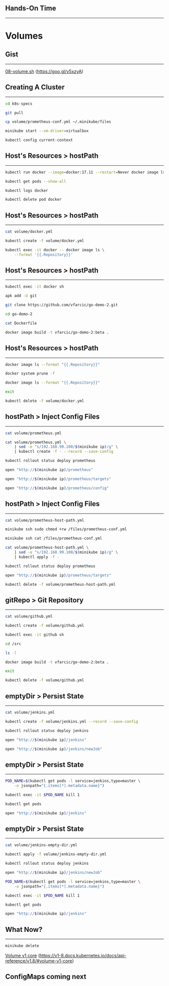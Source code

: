 ## Hands-On Time

---

# Volumes


## Gist

---

[08-volume.sh](https://gist.github.com/5acafb64c0124a1965f6d371dd0dedd1) (https://goo.gl/v5xzyA)


## Creating A Cluster

---

```bash
cd k8s-specs

git pull

cp volume/prometheus-conf.yml ~/.minikube/files

minikube start --vm-driver=virtualbox

kubectl config current-context
```


## Host's Resources > hostPath

---

```bash
kubectl run docker --image=docker:17.11 --restart=Never docker image ls

kubectl get pods --show-all

kubectl logs docker

kubectl delete pod docker
```


## Host's Resources > hostPath

---

```bash
cat volume/docker.yml

kubectl create -f volume/docker.yml

kubectl exec -it docker -- docker image ls \
    --format '{{.Repository}}'
```


## Host's Resources > hostPath

---

```bash
kubectl exec -it docker sh

apk add -U git

git clone https://github.com/vfarcic/go-demo-2.git

cd go-demo-2

cat Dockerfile

docker image build -t vfarcic/go-demo-2:beta .
```


## Host's Resources > hostPath

---

```bash
docker image ls --format "{{.Repository}}"

docker system prune -f

docker image ls --format "{{.Repository}}"

exit

kubectl delete -f volume/docker.yml
```


## hostPath > Inject Config Files

---

```bash
cat volume/prometheus.yml

cat volume/prometheus.yml \
    | sed -e "s/192.168.99.100/$(minikube ip)/g" \
    | kubectl create -f - --record --save-config

kubectl rollout status deploy prometheus

open "http://$(minikube ip)/prometheus"

open "http://$(minikube ip)/prometheus/targets"

open "http://$(minikube ip)/prometheus/config"
```


## hostPath > Inject Config Files

---

```bash
cat volume/prometheus-host-path.yml

minikube ssh sudo chmod +rw /files/prometheus-conf.yml

minikube ssh cat /files/prometheus-conf.yml

cat volume/prometheus-host-path.yml \
    | sed -e "s/192.168.99.100/$(minikube ip)/g" \
    | kubectl apply -f -

kubectl rollout status deploy prometheus

open "http://$(minikube ip)/prometheus/targets"

kubectl delete -f volume/prometheus-host-path.yml
```


## gitRepo > Git Repository

---

```bash
cat volume/github.yml

kubectl create -f volume/github.yml

kubectl exec -it github sh

cd /src

ls -l

docker image build -t vfarcic/go-demo-2:beta .

exit

kubectl delete -f volume/github.yml
```


## emptyDir > Persist State

---

```bash
cat volume/jenkins.yml

kubectl create -f volume/jenkins.yml --record --save-config

kubectl rollout status deploy jenkins

open "http://$(minikube ip)/jenkins"

open "http://$(minikube ip)/jenkins/newJob"
```


## emptyDir > Persist State

---

```bash
POD_NAME=$(kubectl get pods -l service=jenkins,type=master \
    -o jsonpath="{.items[*].metadata.name}")

kubectl exec -it $POD_NAME kill 1

kubectl get pods

open "http://$(minikube ip)/jenkins"
```


## emptyDir > Persist State

---

```bash
cat volume/jenkins-empty-dir.yml

kubectl apply -f volume/jenkins-empty-dir.yml

kubectl rollout status deploy jenkins

open "http://$(minikube ip)/jenkins/newJob"

POD_NAME=$(kubectl get pods -l service=jenkins,type=master \
    -o jsonpath="{.items[*].metadata.name}")

kubectl exec -it $POD_NAME kill 1

kubectl get pods

open "http://$(minikube ip)/jenkins"
```


## What Now?

---

```bash
minikube delete
```

[Volume v1 core](https://v1-8.docs.kubernetes.io/docs/api-reference/v1.8/#volume-v1-core) (https://v1-8.docs.kubernetes.io/docs/api-reference/v1.8/#volume-v1-core)

## ConfigMaps coming next<!-- .element: class="fragment" -->